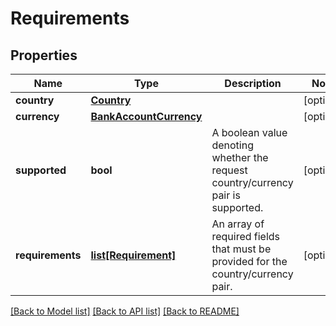 # Requirements

## Properties
Name | Type | Description | Notes
------------ | ------------- | ------------- | -------------
**country** | [**Country**](Country.md) |  | [optional] 
**currency** | [**BankAccountCurrency**](BankAccountCurrency.md) |  | [optional] 
**supported** | **bool** | A boolean value denoting whether the request country/currency pair is supported. | [optional] 
**requirements** | [**list[Requirement]**](Requirement.md) | An array of required fields that must be provided for the country/currency pair. | [optional] 

[[Back to Model list]](../README.md#documentation-for-models) [[Back to API list]](../README.md#documentation-for-api-endpoints) [[Back to README]](../README.md)

